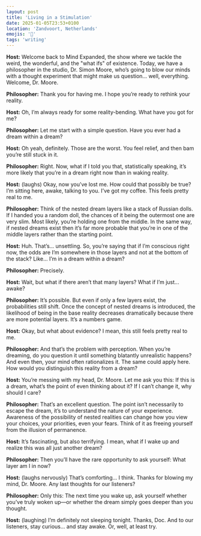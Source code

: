 ```yaml
---
layout: post
title: 'Living in a Stimulation'
date: 2025-01-05T23:53+0100
location: 'Zandvoort, Netherlands'
emojis: '📝'
tags: 'writing'
---
```


<p><strong>Host:</strong> Welcome back to Mind Expanded, the show where we tackle the weird, the wonderful, and the "what ifs" of existence. Today, we have a philosopher in the studio, Dr. Simon Moore, who’s going to blow our minds with a thought experiment that might make us question... well, everything. Welcome, Dr. Moore.</p>
<p><strong>Philosopher:</strong> Thank you for having me. I hope you’re ready to rethink your reality.</p>
<p><strong>Host:</strong> Oh, I’m always ready for some reality-bending. What have you got for me?</p>
<p><strong>Philosopher:</strong> Let me start with a simple question. Have you ever had a dream within a dream?</p>
<p><strong>Host:</strong> Oh yeah, definitely. Those are the worst. You feel relief, and then bam you’re still stuck in it.</p>
<p><strong>Philosopher:</strong> Right. Now, what if I told you that, statistically speaking, it’s more likely that you’re in a dream right now than in waking reality.</p>
<p><strong>Host:</strong> (laughs) Okay, now you’ve lost me. How could that possibly be true? I’m sitting here, awake, talking to you. I’ve got my coffee. This feels pretty real to me.</p>
<p><strong>Philosopher:</strong> Think of the nested dream layers like a stack of Russian dolls. If I handed you a random doll, the chances of it being the outermost one are very slim. Most likely, you’re holding one from the middle. In the same way, if nested dreams exist then it’s far more probable that you’re in one of the middle layers rather than the starting point.</p>
<p><strong>Host:</strong> Huh. That’s... unsettling. So, you’re saying that if I’m conscious right now, the odds are I’m somewhere in those layers and not at the bottom of the stack? Like... I’m in a dream within a dream?</p>
<p><strong>Philosopher:</strong> Precisely.</p>
<p><strong>Host:</strong> Wait, but what if there aren’t that many layers? What if I’m just... awake?</p>
<p><strong>Philosopher:</strong> It’s possible. But even if only a few layers exist, the probabilities still shift. Once the concept of nested dreams is introduced, the likelihood of being in the base reality decreases dramatically because there are more potential layers. It’s a numbers game.</p>
<p><strong>Host:</strong> Okay, but what about evidence? I mean, this still feels pretty real to me.</p>
<p><strong>Philosopher:</strong> And that’s the problem with perception. When you’re dreaming, do you question it until something blatantly unrealistic happens? And even then, your mind often rationalizes it. The same could apply here. How would you distinguish this reality from a dream?</p>
<p><strong>Host:</strong> You’re messing with my head, Dr. Moore. Let me ask you this: If this is a dream, what’s the point of even thinking about it? If I can’t change it, why should I care?</p>
<p><strong>Philosopher:</strong> That’s an excellent question. The point isn’t necessarily to escape the dream, it’s to understand the nature of your experience. Awareness of the possibility of nested realities can change how you view your choices, your priorities, even your fears. Think of it as freeing yourself from the illusion of permanence.</p>
<p><strong>Host:</strong> It’s fascinating, but also terrifying. I mean, what if I wake up and realize this was all just another dream?</p>
<p><strong>Philosopher:</strong> Then you’ll have the rare opportunity to ask yourself: What layer am I in now?</p>
<p><strong>Host:</strong> (laughs nervously) That’s comforting... I think. Thanks for blowing my mind, Dr. Moore. Any last thoughts for our listeners?</p>
<p><strong>Philosopher:</strong> Only this: The next time you wake up, ask yourself whether you’ve truly woken up—or whether the dream simply goes deeper than you thought.</p>
<p><strong>Host:</strong> (laughing) I’m definitely not sleeping tonight. Thanks, Doc. And to our listeners, stay curious... and stay awake. Or, well, at least try.</p>